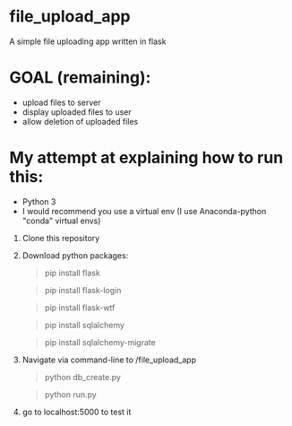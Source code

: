 file_upload_app
===============

A simple file uploading app written in flask

GOAL (remaining):
====
- upload files to server
- display uploaded files to user
- allow deletion of uploaded files

My attempt at explaining how to run this:
=========================================

- Python 3
- I would recommend you use a virtual env (I use Anaconda-python "conda" virtual envs)

1) Clone this repository

2) Download python packages:

	> pip install flask
	
	> pip install flask-login
	
	> pip install flask-wtf
	
	> pip install sqlalchemy
	 
	> pip install sqlalchemy-migrate

3) Navigate via command-line to <your-file-path>/file_upload_app 

	> python db_create.py
	
	> python run.py

6) go to localhost:5000 to test it
